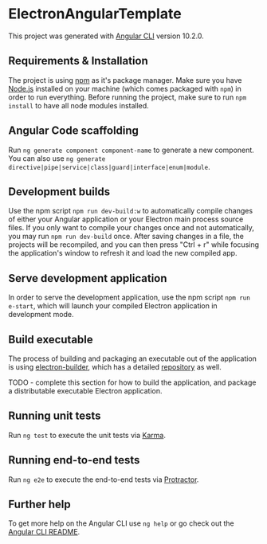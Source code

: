 # ElectronAngularTemplate

This project was generated with [Angular CLI](https://github.com/angular/angular-cli) version 10.2.0.

## Requirements & Installation

The project is using [npm](https://www.npmjs.com/) as it's package manager.
Make sure you have [Node.js](https://nodejs.org/en/) installed on your machine (which comes packaged with `npm`) in order to run everything.
Before running the project, make sure to run `npm install` to have all node modules installed.

## Angular Code scaffolding

Run `ng generate component component-name` to generate a new component. You can also use `ng generate directive|pipe|service|class|guard|interface|enum|module`.

## Development builds

Use the npm script `npm run dev-build:w` to automatically compile changes of either your Angular application or your Electron main process source files.
If you only want to compile your changes once and not automatically, you may run `npm run dev-build` once.
After saving changes in a file, the projects will be recompiled, and you can then press "Ctrl + r" while focusing the application's window to refresh it and load the new compiled app.

## Serve development application

In order to serve the development application, use the npm script `npm run e-start`, which will launch your compiled Electron application in development mode.

## Build executable

The process of building and packaging an executable out of the application is using [electron-builder](https://www.electron.build/), which has a detailed [repository](https://github.com/electron-userland/electron-builder) as well.

TODO - complete this section for how to build the application, and package a distributable executable Electron application.

## Running unit tests

Run `ng test` to execute the unit tests via [Karma](https://karma-runner.github.io).

## Running end-to-end tests

Run `ng e2e` to execute the end-to-end tests via [Protractor](http://www.protractortest.org/).

## Further help

To get more help on the Angular CLI use `ng help` or go check out the [Angular CLI README](https://github.com/angular/angular-cli/blob/master/README.md).
